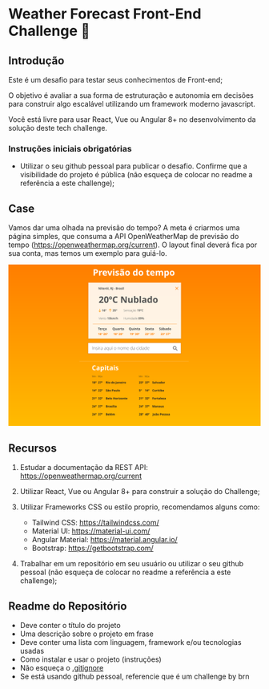 # Weather Forecast Front-End Challenge 🏅

## Introdução

Este é um desafio para testar seus conhecimentos de Front-end;

O objetivo é avaliar a sua forma de estruturação e autonomia em decisões para construir algo escalável utilizando um framework moderno javascript.

Você está livre para usar React, Vue ou Angular 8+ no desenvolvimento da solução deste tech challenge.

### Instruções iniciais obrigatórias

- Utilizar o seu github pessoal para publicar o desafio. Confirme que a visibilidade do projeto é pública (não esqueça de colocar no readme a referência a este challenge);

## Case

Vamos dar uma olhada na previsão do tempo? A meta é criarmos uma página simples, que consuma a API OpenWeatherMap de previsão do tempo (https://openweathermap.org/current). O layout final deverá fica por sua conta, mas temos um exemplo para guiá-lo.

![View mock](assets/view.png)


## Recursos

1. Estudar a documentação da REST API: https://openweathermap.org/current
2. Utilizar React, Vue ou Angular 8+ para construir a solução do Challenge;
3. Utilizar Frameworks CSS ou estilo proprio, recomendamos alguns como:

      - Tailwind CSS: https://tailwindcss.com/
      - Material UI: https://material-ui.com/
      - Angular Material: https://material.angular.io/
      - Bootstrap: https://getbootstrap.com/

4. Trabalhar em um repositório em seu usuário ou utilizar o seu github pessoal (não esqueça de colocar no readme a referência a este challenge);

## Readme do Repositório

- Deve conter o título do projeto
- Uma descrição sobre o projeto em frase
- Deve conter uma lista com linguagem, framework e/ou tecnologias usadas
- Como instalar e usar o projeto (instruções)
- Não esqueça o [.gitignore](https://www.toptal.com/developers/gitignore)
- Se está usando github pessoal, referencie que é um challenge by brn 
